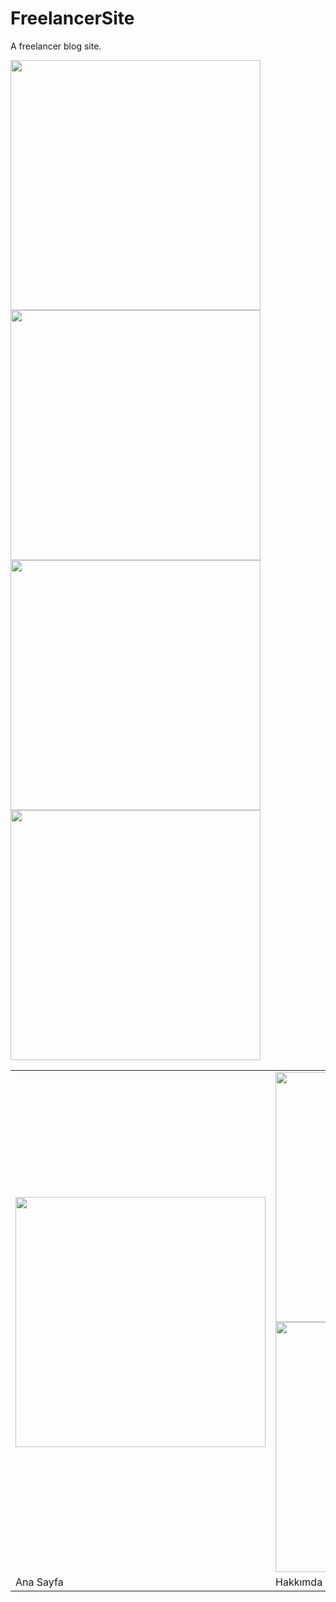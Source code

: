 # FreelancerSite
A freelancer blog  site.


<img src="https://i.hizliresim.com/3ix35qb.jpg" width="400" />
<img src="https://i.hizliresim.com/tnk8g4f.jpg" width="400" />
<img src="https://i.hizliresim.com/2jmpz6b.jpg" width="400" />
<img src="https://i.hizliresim.com/sbr4isz.jpg" width="400" />
<table style="border:none;">
  <tr>
    <td><img src="https://i.hizliresim.com/61m2iw0.jpg" width="400" /></td>
    <td>
      <img src="https://i.hizliresim.com/3ix35qb.jpg" width="400" />
      <img src="https://i.hizliresim.com/tnk8g4f.jpg" width="400" />
    </td>
    <td><img src="https://i.hizliresim.com/2jmpz6b.jpg" width="400" /></td>
    <td><img src="https://i.hizliresim.com/sbr4isz.jpg" width="400" /></td>
    
  </tr>
  <tr>
    <td>Ana Sayfa</td>
    <td>Hakkımda Sayfası</td>
    <td>Projelerim Sayfası</td>
    <td>İletişim Sayfası</td>
  </tr>
</table>
